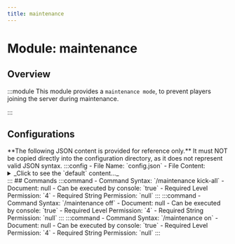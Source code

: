 ```yaml
---
title: maintenance
---
```



# Module: maintenance

## Overview
:::module
  This module provides a `maintenance mode`, to prevent players joining the server during maintenance.


:::
## Configurations
<Admonition type="warning" icon="" title="">
**The following JSON content is provided for reference only.**
It must NOT be copied directly into the configuration directory, as it does not represent valid JSON syntax.
</Admonition>
:::config
- File Name: `config.json`
- File Content: 
<details>

<summary>_Click to see the `default` content..._</summary>

```json showLineNumbers title="config/fuji/modules/maintenance/config.json"
{
  "maintenance_mode_status": false,
  "maintenance_messages": [
    "<gold>Maintenance in progress, please wait...",
    "<blue>Currently under maintenance, check back soon!",
    "<aqua>We’ll be back shortly after maintenance.",
    "<light_purple>Maintenance ongoing, thanks for your patience!",
    "<green>Server is in maintenance mode, hang tight!"
  ],
  "events": {
    "on_enter_maintenance_mode_commands": [
      "send-broadcast <yellow><bold>Maintenance mode is now on."
    ],
    "on_leave_maintenance_mode_commands": [
      "send-broadcast <green><bold>Maintenance mode is now off."
    ]
  }
}
```
</details>
:::
## Commands
:::command
- Command Syntax: `/maintenance kick-all`
- Document: null
- Can be executed by console: `true`
- Required Level Permission: `4`
- Required String Permission: `null`
:::
:::command
- Command Syntax: `/maintenance off`
- Document: null
- Can be executed by console: `true`
- Required Level Permission: `4`
- Required String Permission: `null`
:::
:::command
- Command Syntax: `/maintenance on`
- Document: null
- Can be executed by console: `true`
- Required Level Permission: `4`
- Required String Permission: `null`
:::
